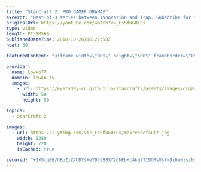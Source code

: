 ```yaml
---
title: "StarCraft 2: PRO GAMER DRAMA?"
excerpt: "Best-of-3 series between INnoVation and Trap. Subscribe for more videos: http://lowko.tv/youtube Massive Neural Parasite: https://goo.gl/yX3tHx  Interesting games. Very cool series of games, however both players are typing constantly in the in-game chat. This is not something that we usually see at this"
originalUrl: https://youtube.com/watch?v=_FsSfNG0ICs
type: video
length: PT38M56S
publishedDateTime: 2018-10-26T16:27:58Z
heat: 50

featuredContent: "<iframe width=\"800\" height=\"500\" frameborder=\"0\" src=\"https://www.youtube.com/embed/_FsSfNG0ICs\" allow=\"accelerometer; autoplay; encrypted-media; gyroscope; picture-in-picture\" allowfullscreen></iframe>"

provider:
  name: LowkoTV
  domain: lowko.tv
  images:
    - url: https://everyday-cc.github.io/starcraft2/assets/images/organizations/lowko.tv-50x50.jpg
      width: 50
      height: 50

topics:
  - StarCraft 2

images:
  - url: https://i.ytimg.com/vi/_FsSfNG0ICs/maxresdefault.jpg
    width: 1280
    height: 720
    isCached: true

secured: "+JX5lq06/hBoZjZ4UDYsXeYDJt88SY2CkEbHcAkblTI9ORsVslm9i6uNzsiNgZ8vPcpwXTLs6NBVYz0ZEVCa8VZSgzpR8DMsgkMxPWOuoidkOZkWoddD0LHLUCes3OuxYI6Fwk5qPmbZBiYJgy8J7YXJ0VhryCka+F/jgG+CVMntQu9Oaia5vRcZYlTkUdqNi+BpYkzgZ2p5DAWt6NKbNX+7J8Z8wtfbMg1q7RvRvz7uiOxWgfMsGkrD9f0ZfoCTd43eJ13pN1shKmTw05vjZLSH573I/DX2s9nKUd+40aOEvElMloghmreMlJ1KrFJufnKzZ4sVzhTBBBkfbNg+eAAPprGdCOASJ5sXxnXEqsPTrMGPx5yH5uI7AW+MNPI1GnE0JA99mS1TiraG8djyUp2Ma0tI3t+CE8TJey8VSmA=;uSbHlh7ELNOGk3//yrGRWw=="
---
```


